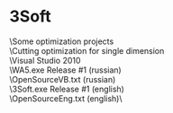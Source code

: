 # 3Soft
\Some optimization projects\
\Cutting optimization for single dimension\
\Visual Studio 2010\
\WA5.exe Release #1 (russian)\
\OpenSourceVB.txt (russian)\
\3Soft.exe Release #1 (english)\
\OpenSourceEng.txt (english)\
